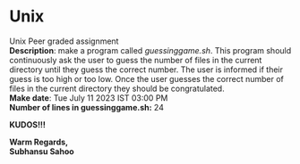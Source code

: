 # Unix
Unix Peer graded assignment
\
**Description**: make a program called *guessinggame.sh*. This program should continuously ask the user to guess the number of files in the current directory until they guess the correct number. The user is informed if their guess is too high or too low. Once the user guesses the correct number of files in the current directory they should be congratulated.
\
**Make date**: Tue July 11 2023 IST 03:00 PM
\
**Number of lines in guessinggame.sh:** 24

**KUDOS!!!**

**Warm Regards,**
\
**Subhansu Sahoo**
